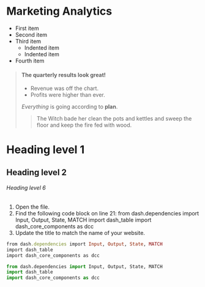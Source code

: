 # Marketing Analytics

- First item
- Second item
- Third item
    - Indented item
    - Indented item
- Fourth item

> #### The quarterly results look great!
>
> - Revenue was off the chart.
> - Profits were higher than ever.
>
>  *Everything* is going according to **plan**.
>> The Witch bade her clean the pots and kettles and sweep the floor and keep the fire fed with wood.

# Heading level 1
## Heading level 2
###### Heading level 6

1.  Open the file.
2.  Find the following code block on line 21:
        from dash.dependencies import Input, Output, State, MATCH
        import dash_table
        import dash_core_components as dcc
3.  Update the title to match the name of your website.

```ruby
from dash.dependencies import Input, Output, State, MATCH
import dash_table
import dash_core_components as dcc
```

```python
from dash.dependencies import Input, Output, State, MATCH
import dash_table
import dash_core_components as dcc
```
